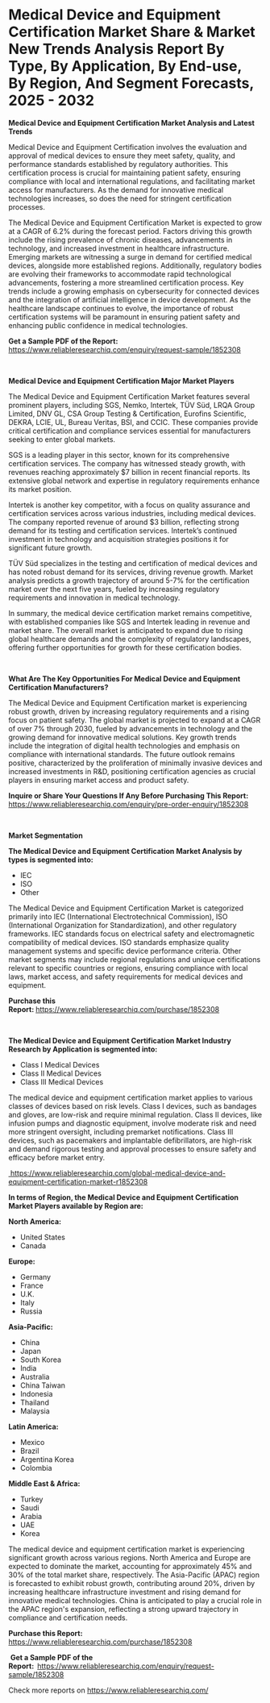 <p><h1>Medical Device and Equipment Certification Market Share & Market New Trends Analysis Report By Type, By Application, By End-use, By Region, And Segment Forecasts, 2025 - 2032</h1></p><p><strong>Medical Device and Equipment Certification Market Analysis and Latest Trends</strong></p>
<p><p>Medical Device and Equipment Certification involves the evaluation and approval of medical devices to ensure they meet safety, quality, and performance standards established by regulatory authorities. This certification process is crucial for maintaining patient safety, ensuring compliance with local and international regulations, and facilitating market access for manufacturers. As the demand for innovative medical technologies increases, so does the need for stringent certification processes.</p><p>The Medical Device and Equipment Certification Market is expected to grow at a CAGR of 6.2% during the forecast period. Factors driving this growth include the rising prevalence of chronic diseases, advancements in technology, and increased investment in healthcare infrastructure. Emerging markets are witnessing a surge in demand for certified medical devices, alongside more established regions. Additionally, regulatory bodies are evolving their frameworks to accommodate rapid technological advancements, fostering a more streamlined certification process. Key trends include a growing emphasis on cybersecurity for connected devices and the integration of artificial intelligence in device development. As the healthcare landscape continues to evolve, the importance of robust certification systems will be paramount in ensuring patient safety and enhancing public confidence in medical technologies.</p></p>
<p><strong>Get a Sample PDF of the Report:&nbsp;</strong> <a href="https://www.reliableresearchiq.com/enquiry/request-sample/1852308?utm_campaign=3136&utm_medium=2&utm_source=Github&utm_content=ia&utm_term=11032025&utm_id=medical-device-and-equipment-certification">https://www.reliableresearchiq.com/enquiry/request-sample/1852308</a></p>
<p>&nbsp;</p>
<p><strong>Medical Device and Equipment Certification Major Market Players</strong></p>
<p><p>The Medical Device and Equipment Certification Market features several prominent players, including SGS, Nemko, Intertek, TÜV Süd, LRQA Group Limited, DNV GL, CSA Group Testing & Certification, Eurofins Scientific, DEKRA, LCIE, UL, Bureau Veritas, BSI, and CCIC. These companies provide critical certification and compliance services essential for manufacturers seeking to enter global markets.</p><p>SGS is a leading player in this sector, known for its comprehensive certification services. The company has witnessed steady growth, with revenues reaching approximately $7 billion in recent financial reports. Its extensive global network and expertise in regulatory requirements enhance its market position. </p><p>Intertek is another key competitor, with a focus on quality assurance and certification services across various industries, including medical devices. The company reported revenue of around $3 billion, reflecting strong demand for its testing and certification services. Intertek’s continued investment in technology and acquisition strategies positions it for significant future growth.</p><p>TÜV Süd specializes in the testing and certification of medical devices and has noted robust demand for its services, driving revenue growth. Market analysis predicts a growth trajectory of around 5-7% for the certification market over the next five years, fueled by increasing regulatory requirements and innovation in medical technology.</p><p>In summary, the medical device certification market remains competitive, with established companies like SGS and Intertek leading in revenue and market share. The overall market is anticipated to expand due to rising global healthcare demands and the complexity of regulatory landscapes, offering further opportunities for growth for these certification bodies.</p></p>
<p>&nbsp;</p>
<p><strong>What Are The Key Opportunities For Medical Device and Equipment Certification Manufacturers?</strong></p>
<p><p>The Medical Device and Equipment Certification market is experiencing robust growth, driven by increasing regulatory requirements and a rising focus on patient safety. The global market is projected to expand at a CAGR of over 7% through 2030, fueled by advancements in technology and the growing demand for innovative medical solutions. Key growth trends include the integration of digital health technologies and emphasis on compliance with international standards. The future outlook remains positive, characterized by the proliferation of minimally invasive devices and increased investments in R&D, positioning certification agencies as crucial players in ensuring market access and product safety.</p></p>
<p><strong>Inquire or Share Your Questions If Any Before Purchasing This Report:</strong> <a href="https://www.reliableresearchiq.com/enquiry/pre-order-enquiry/1852308?utm_campaign=3136&utm_medium=2&utm_source=Github&utm_content=ia&utm_term=11032025&utm_id=medical-device-and-equipment-certification">https://www.reliableresearchiq.com/enquiry/pre-order-enquiry/1852308</a></p>
<p>&nbsp;</p>
<p><strong>Market Segmentation</strong></p>
<p><strong>The Medical Device and Equipment Certification Market Analysis by types is segmented into:</strong></p>
<p><ul><li>IEC</li><li>ISO</li><li>Other</li></ul></p>
<p><p>The Medical Device and Equipment Certification Market is categorized primarily into IEC (International Electrotechnical Commission), ISO (International Organization for Standardization), and other regulatory frameworks. IEC standards focus on electrical safety and electromagnetic compatibility of medical devices. ISO standards emphasize quality management systems and specific device performance criteria. Other market segments may include regional regulations and unique certifications relevant to specific countries or regions, ensuring compliance with local laws, market access, and safety requirements for medical devices and equipment.</p></p>
<p><strong>Purchase this Report:&nbsp;</strong><a href="https://www.reliableresearchiq.com/purchase/1852308?utm_campaign=3136&utm_medium=2&utm_source=Github&utm_content=ia&utm_term=11032025&utm_id=medical-device-and-equipment-certification">https://www.reliableresearchiq.com/purchase/1852308</a></p>
<p>&nbsp;</p>
<p><strong>The Medical Device and Equipment Certification Market Industry Research by Application is segmented into:</strong></p>
<p><ul><li>Class I Medical Devices</li><li>Class II Medical Devices</li><li>Class III Medical Devices</li></ul></p>
<p><p>The medical device and equipment certification market applies to various classes of devices based on risk levels. Class I devices, such as bandages and gloves, are low-risk and require minimal regulation. Class II devices, like infusion pumps and diagnostic equipment, involve moderate risk and need more stringent oversight, including premarket notifications. Class III devices, such as pacemakers and implantable defibrillators, are high-risk and demand rigorous testing and approval processes to ensure safety and efficacy before market entry.</p></p>
<p><a href="https://www.reliableresearchiq.com/global-medical-device-and-equipment-certification-market-r1852308?utm_campaign=3136&utm_medium=2&utm_source=Github&utm_content=ia&utm_term=11032025&utm_id=medical-device-and-equipment-certification">&nbsp;https://www.reliableresearchiq.com/global-medical-device-and-equipment-certification-market-r1852308</a></p>
<p><strong>In terms of Region, the Medical Device and Equipment Certification Market Players available by Region are:</strong></p>
<p>
    <p> <strong> North America: </strong>
        <ul>
            <li>United States</li>
            <li>Canada</li>
        </ul>
        </p> 
    <p> <strong> Europe: </strong>
        <ul>
            <li>Germany</li>
            <li>France</li>
            <li>U.K.</li>
            <li>Italy</li>
            <li>Russia</li>
        </ul>
        </p> 
    <p> <strong> Asia-Pacific: </strong>
        <ul>
            <li>China</li>
            <li>Japan</li>
            <li>South Korea</li>
            <li>India</li>
            <li>Australia</li>
            <li>China Taiwan</li>
            <li>Indonesia</li>
            <li>Thailand</li>
            <li>Malaysia</li>
        </ul>
        </p> 
    <p> <strong> Latin America: </strong>
        <ul>
            <li>Mexico</li>
            <li>Brazil</li>
            <li>Argentina Korea</li>
            <li>Colombia</li>
        </ul>
        </p> 
    <p> <strong> Middle East & Africa: </strong>
        <ul>
            <li>Turkey</li>
            <li>Saudi</li>
            <li>Arabia</li>
            <li>UAE</li>
            <li>Korea</li>
        </ul>
    </p>
    </p>
<p><p>The medical device and equipment certification market is experiencing significant growth across various regions. North America and Europe are expected to dominate the market, accounting for approximately 45% and 30% of the total market share, respectively. The Asia-Pacific (APAC) region is forecasted to exhibit robust growth, contributing around 20%, driven by increasing healthcare infrastructure investment and rising demand for innovative medical technologies. China is anticipated to play a crucial role in the APAC region's expansion, reflecting a strong upward trajectory in compliance and certification needs.</p></p>
<p><strong>Purchase this Report: </strong><a href="https://www.reliableresearchiq.com/purchase/1852308?utm_campaign=3136&utm_medium=2&utm_source=Github&utm_content=ia&utm_term=11032025&utm_id=medical-device-and-equipment-certification">https://www.reliableresearchiq.com/purchase/1852308</a></p>
<p>&nbsp;<strong>Get a Sample PDF of the Report:&nbsp;&nbsp;</strong><a href="https://www.reliableresearchiq.com/enquiry/request-sample/1852308?utm_campaign=3136&utm_medium=2&utm_source=Github&utm_content=ia&utm_term=11032025&utm_id=medical-device-and-equipment-certification">https://www.reliableresearchiq.com/enquiry/request-sample/1852308</a></p>
<p><strong></strong></p>
<p>Check more reports on <a href="https://www.reliableresearchiq.com/?utm_campaign=3136&utm_medium=2&utm_source=Github&utm_content=ia&utm_term=11032025&utm_id=medical-device-and-equipment-certification">https://www.reliableresearchiq.com/</a></p>